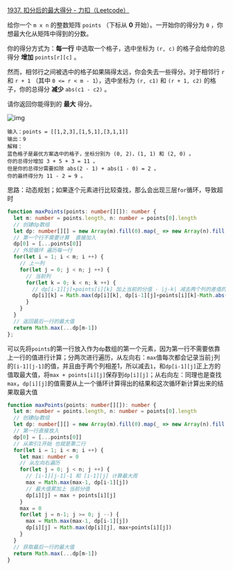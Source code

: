 [1937. 扣分后的最大得分 - 力扣（Leetcode）](https://leetcode.cn/problems/maximum-number-of-points-with-cost/description/)

给你一个 `m x n` 的整数矩阵 `points` （下标从 **0** 开始）。一开始你的得分为 `0` ，你想最大化从矩阵中得到的分数。

你的得分方式为：**每一行** 中选取一个格子，选中坐标为 `(r, c)` 的格子会给你的总得分 **增加** `points[r][c]` 。

然而，相邻行之间被选中的格子如果隔得太远，你会失去一些得分。对于相邻行 `r` 和 `r + 1` （其中 `0 <= r < m - 1`），选中坐标为 `(r, c1)` 和 `(r + 1, c2)` 的格子，你的总得分 **减少** `abs(c1 - c2)` 。

请你返回你能得到的 **最大** 得分。

![img](https://assets.leetcode.com/uploads/2021/07/12/screenshot-2021-07-12-at-13-40-26-diagram-drawio-diagrams-net.png)

```
输入：points = [[1,2,3],[1,5,1],[3,1,1]]
输出：9
解释：
蓝色格子是最优方案选中的格子，坐标分别为 (0, 2)，(1, 1) 和 (2, 0) 。
你的总得分增加 3 + 5 + 3 = 11 。
但是你的总得分需要扣除 abs(2 - 1) + abs(1 - 0) = 2 。
你的最终得分为 11 - 2 = 9 。
```

思路：动态规划；如果逐个元素进行比较查找，那么会出现三层`for`循环，导致超时

```typescript
function maxPoints(points: number[][]): number {
  let m: number = points.length, n: number = points[0].length
  // 创建dp数组
  let dp: number[][] = new Array(m).fill(0).map(_ => new Array(n).fill(0))
  // 第一个行不需要计算  直接加入
  dp[0] = [...points[0]]
  // 外层循环 遍历每一行
  for(let i = 1; i < m; i ++) {
    // 上一列
    for(let j = 0; j < n; j ++) {
      // 当前列
      for(let k = 0; k < n; k ++) {
        // dp[i-1][j]+points[i][k] 加上当前的分值 - |j-k| 减去两个列的差值的绝对值
        dp[i][k] = Math.max(dp[i][k], dp[i-1][j]+points[i][k]-Math.abs(j-k))
      }
    }
  }
  // 返回最后一行的最大值
  return Math.max(...dp[m-1])
};
```

可以先将`points`的第一行放入作为`dp`数组的第一个元素，因为第一行不需要依靠上一行的值进行计算；分两次进行遍历，从左向右：`max`值每次都会记录当前`j`列的`[i-1][j-1]`的值，并且由于两个列相差1，所以减去`1`，和`dp[i-1][j]`正上方的值取最大值，将`max + points[i][j]`保存到`dp[i][j]`；从右向左：同理也是查找`max`，`dp[i][j]`的值需要从上一个循环计算得出的结果和这次循环新计算出来的结果取最大值

```typescript
function maxPoints(points: number[][]): number {
  let m: number = points.length, n: number = points[0].length
  // 创建dp数组
  let dp: number[][] = new Array(m).fill(0).map(_ => new Array(n).fill(0))
  // 第一行直接放入
  dp[0] = [...points[0]]
  // 从索引1开始 也就是第二行
  for(let i = 1; i < m; i ++) {
    let max: number = 0
    // 从左向右遍历
    for(let j = 0; j < n; j ++) {
      // [i-1][j-1]-1 和 [i-1][j] 计算最大周
      max = Math.max(max-1, dp[i-1][j])
      // 最大值累加上 当前分值
      dp[i][j] = max + points[i][j]
    }
    max = 0
    for(let j = n-1; j >= 0; j --) {
      max = Math.max(max-1, dp[i-1][j])
      dp[i][j] = Math.max(dp[i][j], max+points[i][j])
    }
  }
  // 获取最后一行的最大值
  return Math.max(...dp[m-1])
}
```

